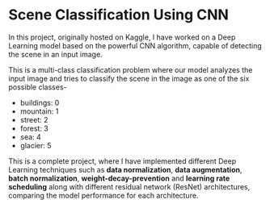 # Scene Classification Using CNN

In this project, originally hosted on Kaggle, I have worked on a Deep Learning model based on the powerful CNN algorithm, capable of detecting the scene in an input image. 

This is a multi-class classification problem where our model analyzes the input image and tries to classify the scene in the image as one of the six possible classes-
 * buildings: 0
 * mountain: 1 
 * street: 2
 * forest: 3 
 * sea: 4 
 * glacier: 5
 
 This is a complete project, where I have implemented different Deep Learning techniques such as **data normalization**, **data augmentation**, **batch normalization**, **weight-decay-prevention** and **learning rate scheduling**  along with different residual network (ResNet) architectures, comparing the model performance for each architecture.
